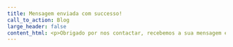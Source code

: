 ```yaml
---
title: Mensagem enviada com successo!
call_to_action: Blog
large_header: false
content_html: <p>Obrigado por nos contactar, recebemos a sua mensagem e entraremos em contacto o mais rapidamente possível.</p>
---
```

